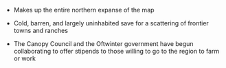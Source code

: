 - Makes up the entire northern expanse of the map
* Cold, barren, and largely uninhabited save for a scattering of frontier towns and ranches
- The Canopy Council and the Oftwinter government have begun collaborating to offer stipends to those willing to go to the region to farm or work